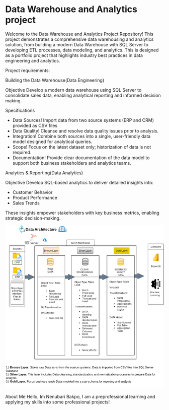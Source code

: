 # Data Warehouse and Analytics project
Welcome to the Data Warehouse and Analytics Project Repository!
This project demonstrates a comprehensive data warehousing  and analytics solution, from
building a modern Data Warehouse with SQL Server to developing ETL processes, data modeling, and analytics.
This is designed as a portfolio project that highlights industry best practices in data engineering and analytics. 

Project requirements:

Building the Data Warehouse(Data Engineering)

Objective
Develop a modern data warehouse using SQL Server to consolidate sales data, enabling analytical reporting and informed decision making. 

Specifications
- Data Sources! Import data from two source systems (ERP and CRM) provided as CSV files
- Data Quality! Cleanse and resolve data quality issues prior to analysis.
- Integration! Combine both sources into a single, user-friendly data model designed for analytical queries.
- Scope! Focus on the latest dataset only; historization of data is not required.
- Documentation! Provide clear documentation of the data model to support both business stakeholders and analytics teams.

Analytics & Reporting(Data Analytics)

Objective
Develop SQL-based analytics to deliver detailed insights into:
- Customer Behavior
- Product Performance
- Sales Trends

These insights empower stakeholders with key business metrics, enabling strategic decision-making. 

![Data Warehouse Diagram](images/DATA%20Warehouse%20diagram-Page-1.drawio.png)

About Me
Hello, Im Nenubari Bakpo, I am a preprofessional learning and applying my skills into some professional projects!




